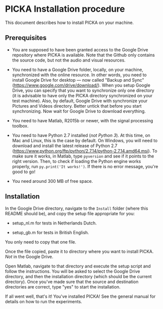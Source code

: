 # PICKA Installation procedure

This document describes how to install PICKA on your machine.

## Prerequisites

* You are supposed to have been granted access to the Google Drive repository where PICKA is available. Note that the Github only contains the source code, but not the audio and visual resources.

* You need to have a Google Drive folder, locally, on your machine, synchronized with the online resource. In other words, you need to install Google Drive for desktop — now called "Backup and Sync" (https://www.google.com/drive/download/). When you setup Google Drive, you can specify that you want to synchronize only one directory (it is advisable to have only the PICKA directory synchronized on your test machine). Also, by default, Google Drive with synchronize your Pictures and Videos directory. Better untick that before you start synchronizing. Now wait for Google Drive to download everything.

* You need to have Matlab, R2015b or newer, with the signal processing toolbox.

* You need to have Python 2.7 installed (_not Python 3_). At this time, on Mac and Linux, this is the case by default. On Windows, you will need to download and install the latest release of Python 2.7 (https://www.python.org/ftp/python/2.7.14/python-2.7.14.amd64.msi). To make sure it works, in Matlab, type `pyversion` and see if it points to the right version. Then, to check if loading the Python engine works properly, run `py.print('It works!')`. If there is no error message, you're good to go!

* You need around 300 MB of free space.

## Installation

In the Google Drive directory, navigate to the `Install` folder (where this README should be), and copy the setup file appropriate for you:

* setup_nl.m for tests in Netherlands Dutch.

* setup_gb.m for tests in British English.

You only need to copy that one file.

Once the file copied, paste it to directory where you want to install PICKA. *Not* in the Google Drive.

Open Matlab, navigate to that directory and execute the setup script and follow the instructions. You will be asked to select the Google Drive directory, and then the installation directory (which should be the current directory). Once you've made sure that the source and destination directories are correct, type "yes" to start the installation.

If all went well, that's it! You've installed PICKA! See the general manual for details on how to run the experiments.







